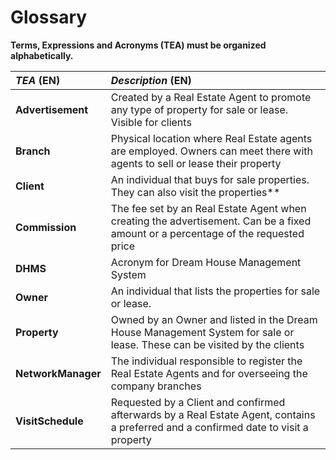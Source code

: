 # Glossary

**Terms, Expressions and Acronyms (TEA) must be organized alphabetically.**


| **_TEA_** (EN)     | **_Description_** (EN)                                                                                                               |                                       
|:-------------------|:-------------------------------------------------------------------------------------------------------------------------------------|
| **Advertisement**  | Created by a Real Estate Agent to promote any type of property for sale or lease. Visible for clients                                |
| **Branch**         | Physical location where Real Estate agents  are employed. Owners can meet there with agents to sell or lease their property          |
| **Client**         | An individual that buys for sale properties. They can also visit the properties**                                                    |
| **Commission**     | The fee set by an Real Estate Agent when creating the advertisement. Can be a fixed amount or a percentage of the requested price    |
| **DHMS**           | Acronym for Dream House Management System                                                                                            |
| **Owner**          | An individual that lists the properties for sale or lease.                                                                           |
| **Property**       | Owned by an Owner and listed in the Dream House Management System for sale or lease. These can be visited by the clients             |
| **NetworkManager** | The individual responsible to register the Real Estate Agents and for overseeing the company branches                                |
| **VisitSchedule**  | Requested by a Client and confirmed afterwards by a Real Estate Agent, contains a preferred and a confirmed date to visit a property |